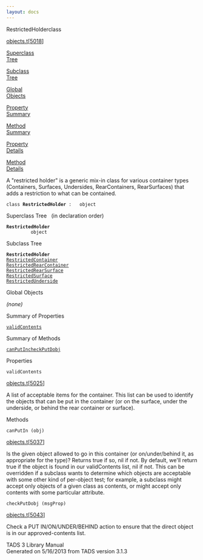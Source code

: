 ```yaml
---
layout: docs
---
```

<span class="title">RestrictedHolder</span><span class="type">class</span>

[objects.t](../file/objects.t.html)\[[5018](../source/objects.t.html#5018)\]

[Superclass  
Tree](#_SuperClassTree_)

[Subclass  
Tree](#_SubClassTree_)

[Global  
Objects](#_ObjectSummary_)

[Property  
Summary](#_PropSummary_)

[Method  
Summary](#_MethodSummary_)

[Property  
Details](#_Properties_)

[Method  
Details](#_Methods_)

<div class="fdesc">

A "restricted holder" is a generic mix-in class for various container
types (Containers, Surfaces, Undersides, RearContainers, RearSurfaces)
that adds a restriction to what can be contained.

`class `**`RestrictedHolder`**` :   object`

</div>

<span id="_SuperClassTree_"></span>

<div class="mjhd">

<span class="hdln">Superclass Tree</span>   (in declaration order)

</div>

**`RestrictedHolder`**  
`         object`  
<span id="_SubClassTree_"></span>

<div class="mjhd">

<span class="hdln">Subclass Tree</span>  

</div>

**`RestrictedHolder`**  
[`RestrictedContainer`](../object/RestrictedContainer.html)  
[`RestrictedRearContainer`](../object/RestrictedRearContainer.html)  
[`RestrictedRearSurface`](../object/RestrictedRearSurface.html)  
[`RestrictedSurface`](../object/RestrictedSurface.html)  
[`RestrictedUnderside`](../object/RestrictedUnderside.html)  
<span id="_ObjectSummary_"></span>

<div class="mjhd">

<span class="hdln">Global Objects</span>  

</div>

*(none)* <span id="_PropSummary_"></span>

<div class="mjhd">

<span class="hdln">Summary of Properties</span>  

</div>

[`validContents`](#validContents)

<span id="_MethodSummary_"></span>

<div class="mjhd">

<span class="hdln">Summary of Methods</span>  

</div>

[`canPutIn`](#canPutIn)[`checkPutDobj`](#checkPutDobj)

<span id="_Properties_"></span>

<div class="mjhd">

<span class="hdln">Properties</span>  

</div>

<span id="validContents"></span>

`validContents`

[objects.t](../file/objects.t.html)\[[5025](../source/objects.t.html#5025)\]

<div class="desc">

A list of acceptable items for the container. This list can be used to
identify the objects that can be put in the container (or on the
surface, under the underside, or behind the rear container or surface).

</div>

<span id="_Methods_"></span>

<div class="mjhd">

<span class="hdln">Methods</span>  

</div>

<span id="canPutIn"></span>

`canPutIn (obj)`

[objects.t](../file/objects.t.html)\[[5037](../source/objects.t.html#5037)\]

<div class="desc">

Is the given object allowed to go in this container (or on/under/behind
it, as appropriate for the type)? Returns true if so, nil if not. By
default, we'll return true if the object is found in our validContents
list, nil if not. This can be overridden if a subclass wants to
determine which objects are acceptable with some other kind of
per-object test; for example, a subclass might accept only objects of a
given class as contents, or might accept only contents with some
particular attribute.

</div>

<span id="checkPutDobj"></span>

`checkPutDobj (msgProp)`

[objects.t](../file/objects.t.html)\[[5043](../source/objects.t.html#5043)\]

<div class="desc">

Check a PUT IN/ON/UNDER/BEHIND action to ensure that the direct object
is in our approved-contents list.

</div>

<div class="ftr">

TADS 3 Library Manual  
Generated on 5/16/2013 from TADS version 3.1.3

</div>
